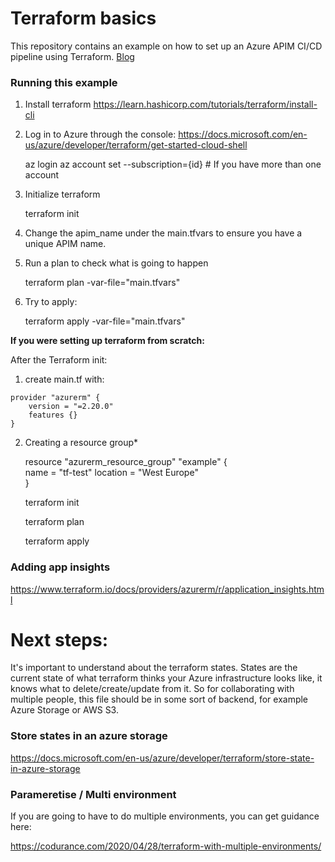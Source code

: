 
  

# Terraform basics

  

This repository contains an example on how to set up an Azure APIM CI/CD pipeline using Terraform.
[Blog](https://google.com)

### Running this example

1. Install terraform https://learn.hashicorp.com/tutorials/terraform/install-cli

2. Log in to Azure through the console: https://docs.microsoft.com/en-us/azure/developer/terraform/get-started-cloud-shell

    az login
    az account set --subscription={id} # If you have more than one account
  

3. Initialize terraform

    terraform init

4. Change the apim_name under the main.tfvars to ensure you have a unique APIM name.

5. Run a plan to check what is going to happen

    terraform plan -var-file="main.tfvars"

6. Try to apply:

    terraform apply -var-file="main.tfvars"


**If you were setting up terraform from scratch:**

After the Terraform init:

  1. create main.tf  with:

    provider "azurerm" {    
	    version = "=2.20.0"	    
	    features {}  
    }

  

2. Creating a resource group*

    resource "azurerm_resource_group" "example" {    
        name = "tf-test"
        location = "West Europe"    
    }

    terraform init
    
    terraform plan
    
    terraform apply

  

### Adding app insights

https://www.terraform.io/docs/providers/azurerm/r/application_insights.html
  
# Next steps:

It's important to understand about the terraform states. States are the current state of what terraform thinks your Azure infrastructure looks like, it knows what to delete/create/update from it. So for collaborating with multiple people, this file should be in some sort of backend, for example Azure Storage or AWS S3.

### Store states in an azure storage
https://docs.microsoft.com/en-us/azure/developer/terraform/store-state-in-azure-storage


### Parameretise / Multi environment
If you are going to have to do multiple environments, you can get guidance here: 

https://codurance.com/2020/04/28/terraform-with-multiple-environments/





